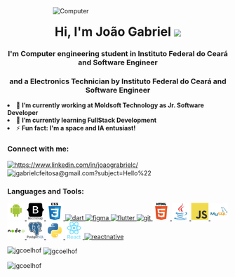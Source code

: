 
<img src="https://media.tenor.com/7tlM7VOBit8AAAAC/night-tutorials-indo-hanging-light.gif" width="400" align="right" alt="Computer">
<h1 align="center">Hi, I'm João Gabriel <img width="40" align="center" src="https://raw.githubusercontent.com/kaueMarques/kaueMarques/master/hi.gif"> </h1>
<h3 align="center">I'm Computer engineering student in Instituto Federal do Ceará and Software Engineer</h3>
<h3 align="center">and a Electronics Technician by Instituto Federal do Ceará and Software Engineer </h3>


<li align="left">📝 <strong>I’m currently working at Moldsoft Technology as Jr. Software Developer</strong></li>
<li align="left">🌱 <strong> I’m currently learning FullStack Development</strong></li>
<li align="left">⚡ <strong>Fun fact: I'm a space and IA entusiast!</strong></li>




<h3 align="left">Connect with me:</h3>
<p align="left">
<a href="https://www.linkedin.com/in/joaogcf/" target="blank"><img align="center" src="https://raw.githubusercontent.com/rahuldkjain/github-profile-readme-generator/master/src/images/icons/Social/linked-in-alt.svg" alt="https://www.linkedin.com/in/joaograbrielc/" height="30" width="40" /></a>
  <ahref="jgabrielcfeitosa@gmail.com?subject=Hello%22" target="blank"><img align="center" src="https://cdn-icons-png.flaticon.com/512/2250/2250206.png" alt="jgabrielcfeitosa@gmail.com?subject=Hello%22" height="30" width="40"/></a>
</a>
</p>

<h3 align="left">Languages and Tools:</h3>
<p align="left"> <a href="https://developer.android.com" target="_blank" rel="noreferrer"> <img src="https://raw.githubusercontent.com/devicons/devicon/master/icons/android/android-original-wordmark.svg" alt="android" width="40" height="40"/> </a> <a href="https://getbootstrap.com" target="_blank" rel="noreferrer"> <img src="https://raw.githubusercontent.com/devicons/devicon/master/icons/bootstrap/bootstrap-plain-wordmark.svg" alt="bootstrap" width="40" height="40"/> </a> <a href="https://www.w3schools.com/css/" target="_blank" rel="noreferrer"> <img src="https://raw.githubusercontent.com/devicons/devicon/master/icons/css3/css3-original-wordmark.svg" alt="css3" width="40" height="40"/> </a> <a href="https://dart.dev" target="_blank" rel="noreferrer"> <img src="https://www.vectorlogo.zone/logos/dartlang/dartlang-icon.svg" alt="dart" width="40" height="40"/> </a> <a href="https://www.figma.com/" target="_blank" rel="noreferrer"> <img src="https://www.vectorlogo.zone/logos/figma/figma-icon.svg" alt="figma" width="40" height="40"/> </a> <a href="https://flutter.dev" target="_blank" rel="noreferrer"> <img src="https://www.vectorlogo.zone/logos/flutterio/flutterio-icon.svg" alt="flutter" width="40" height="40"/> </a> <a href="https://git-scm.com/" target="_blank" rel="noreferrer"> <img src="https://www.vectorlogo.zone/logos/git-scm/git-scm-icon.svg" alt="git" width="40" height="40"/> </a> <a href="https://www.w3.org/html/" target="_blank" rel="noreferrer"> <img src="https://raw.githubusercontent.com/devicons/devicon/master/icons/html5/html5-original-wordmark.svg" alt="html5" width="40" height="40"/> </a> <a href="https://www.java.com" target="_blank" rel="noreferrer"> <img src="https://raw.githubusercontent.com/devicons/devicon/master/icons/java/java-original.svg" alt="java" width="40" height="40"/> </a> <a href="https://developer.mozilla.org/en-US/docs/Web/JavaScript" target="_blank" rel="noreferrer"> <img src="https://raw.githubusercontent.com/devicons/devicon/master/icons/javascript/javascript-original.svg" alt="javascript" width="40" height="40"/> </a> <a href="https://www.mysql.com/" target="_blank" rel="noreferrer"> <img src="https://raw.githubusercontent.com/devicons/devicon/master/icons/mysql/mysql-original-wordmark.svg" alt="mysql" width="40" height="40"/> </a> <a href="https://nodejs.org" target="_blank" rel="noreferrer"> <img src="https://raw.githubusercontent.com/devicons/devicon/master/icons/nodejs/nodejs-original-wordmark.svg" alt="nodejs" width="40" height="40"/> </a> <a href="https://www.postgresql.org" target="_blank" rel="noreferrer"> <img src="https://raw.githubusercontent.com/devicons/devicon/master/icons/postgresql/postgresql-original-wordmark.svg" alt="postgresql" width="40" height="40"/> </a> <a href="https://www.python.org" target="_blank" rel="noreferrer"> <img src="https://raw.githubusercontent.com/devicons/devicon/master/icons/python/python-original.svg" alt="python" width="40" height="40"/> </a> <a href="https://reactjs.org/" target="_blank" rel="noreferrer"> <img src="https://raw.githubusercontent.com/devicons/devicon/master/icons/react/react-original-wordmark.svg" alt="react" width="40" height="40"/> </a> <a href="https://reactnative.dev/" target="_blank" rel="noreferrer"> <img src="https://reactnative.dev/img/header_logo.svg" alt="reactnative" width="40" height="40"/> </a> </p>

<p><img align="left" src="https://github-readme-stats.vercel.app/api/top-langs?username=jgcoelhof&show_icons=true&locale=en&layout=compact" alt="jgcoelhof" /></p>

<p>&nbsp;<img align="center" src="https://github-readme-stats.vercel.app/api?username=jgcoelhof&show_icons=true&locale=en" alt="jgcoelhof" /></p>

<p><img align="center" src="https://github-readme-streak-stats.herokuapp.com/?user=jgcoelhof&" alt="jgcoelhof" /></p>

